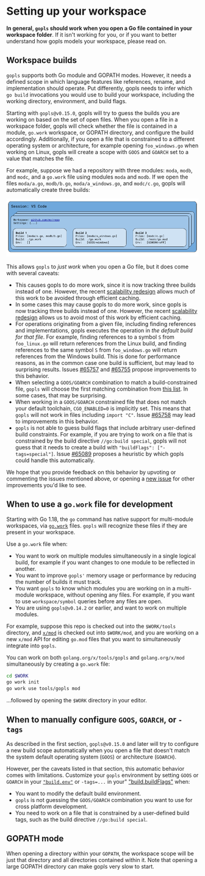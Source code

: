 # Setting up your workspace

**In general, `gopls` should work when you open a Go file contained in your
workspace folder**. If it isn't working for you, or if you want to better
understand how gopls models your workspace, please read on.

## Workspace builds

`gopls` supports both Go module and GOPATH modes. However, it needs a defined
scope in which language features like references, rename, and implementation
should operate. Put differently, gopls needs to infer which `go build`
invocations you would use to build your workspace, including the working
directory, environment, and build flags.

Starting with `gopls@v0.15.0`, gopls will try to guess the builds you are
working on based on the set of open files. When you open a file in a workspace
folder, gopls will check whether the file is contained in a module, `go.work`
workspace, or GOPATH directory, and configure the build accordingly.
Additionally, if you open a file that is constrained to a different operating
system or architecture, for example opening `foo_windows.go` when working on
Linux, gopls will create a scope with `GOOS` and `GOARCH` set to a value that
matches the file.

For example, suppose we had a repository with three modules: `moda`, `modb`,
and `modc`, and a `go.work` file using modules `moda` and `modb`. If we open
the files `moda/a.go`, `modb/b.go`, `moda/a_windows.go`, and `modc/c.go`, gopls
will automatically create three builds:

![Zero Config gopls](zeroconfig.png)

This allows `gopls` to _just work_ when you open a Go file, but it does come with
several caveats:

- This causes gopls to do more work, since it is now tracking three builds
  instead of one. However, the recent
  [scalability redesign](https://go.dev/blog/gopls-scalability)
  allows much of this work to be avoided through efficient caching.
- In some cases this may cause gopls to do more work, since gopls is now
  tracking three builds instead of one. However, the recent
  [scalability redesign](https://go.dev/blog/gopls-scalability) allows us
  to avoid most of this work by efficient caching.
- For operations originating from a given file, including finding references
  and implementations, gopls executes the operation in
  _the default build for that file_. For example, finding references to
  a symbol `S` from `foo_linux.go` will return references from the Linux build,
  and finding references to the same symbol `S` from `foo_windows.go` will
  return references from the Windows build. This is done for performance
  reasons, as in the common case one build is sufficient, but may lead to
  surprising results. Issues [#65757](https://go.dev/issue/65757) and
  [#65755](https://go.dev/issue/65755) propose improvements to this behavior.
- When selecting a `GOOS/GOARCH` combination to match a build-constrained file,
  `gopls` will choose the first matching combination from
  [this list](https://cs.opensource.google/go/x/tools/+/master:gopls/internal/cache/port.go;l=30;drc=f872b3d6f05822d290bc7bdd29db090fd9d89f5c).
  In some cases, that may be surprising.
- When working in a `GOOS/GOARCH` constrained file that does not match your
  default toolchain, `CGO_ENABLED=0` is implicitly set. This means that `gopls`
  will not work in files including `import "C"`. Issue
  [#65758](https://go.dev/issue/65758) may lead to improvements in this
  behavior.
- `gopls` is not able to guess build flags that include arbitrary user-defined
  build constraints. For example, if you are trying to work on a file that is
  constrained by the build directive `//go:build special`, gopls will not guess
  that it needs to create a build with `"buildFlags": ["-tags=special"]`. Issue
  [#65089](https://go.dev/issue/65089) proposes a heuristic by which gopls
  could handle this automatically.

We hope that you provide feedback on this behavior by upvoting or commenting
the issues mentioned above, or opening a [new issue](https://go.dev/issue/new)
for other improvements you'd like to see.

## When to use a `go.work` file for development

Starting with Go 1.18, the `go` command has native support for multi-module
workspaces, via [`go.work`](https://go.dev/ref/mod#workspaces) files. `gopls`
will recognize these files if they are present in your workspace.

Use a `go.work` file when:

- You want to work on multiple modules simultaneously in a single logical
  build, for example if you want changes to one module to be reflected in
  another.
- You want to improve `gopls'` memory usage or performance by reducing the number
  of builds it must track.
- You want `gopls` to know which modules you are working on in a multi-module
  workspace, without opening any files. For example, if you want to use
  `workspace/symbol` queries before any files are open.
- You are using `gopls@v0.14.2` or earlier, and want to work on multiple
  modules.

For example, suppose this repo is checked out into the `$WORK/tools` directory,
and [`x/mod`](https://pkg.go.dev/golang.org/x/mod) is checked out into
`$WORK/mod`, and you are working on a new `x/mod` API for editing `go.mod`
files that you want to simultaneously integrate into `gopls`.

You can work on both `golang.org/x/tools/gopls` and `golang.org/x/mod`
simultaneously by creating a `go.work` file:

```sh
cd $WORK
go work init
go work use tools/gopls mod
```

...followed by opening the `$WORK` directory in your editor.

## When to manually configure `GOOS`, `GOARCH`, or `-tags`

As described in the first section, `gopls@v0.15.0` and later will try to
configure a new build scope automatically when you open a file that doesn't
match the system default operating system (`GOOS`) or architecture (`GOARCH`).

However, per the caveats listed in that section, this automatic behavior comes
with limitations. Customize your `gopls` environment by setting `GOOS` or
`GOARCH` in your
[`"build.env"`](https://github.com/golang/tools/blob/master/gopls/doc/settings.md#env-mapstringstring)
or `-tags=...` in your"
["build.buildFlags"](https://github.com/golang/tools/blob/master/gopls/doc/settings.md#buildflags-string)
when:

- You want to modify the default build environment.
- `gopls` is not guessing the `GOOS/GOARCH` combination you want to use for
  cross platform development.
- You need to work on a file that is constrained by a user-defined build tags,
  such as the build directive `//go:build special`.

## GOPATH mode

When opening a directory within your `GOPATH`, the workspace scope will be just
that directory and all directories contained within it. Note that opening
a large GOPATH directory can make gopls very slow to start.
